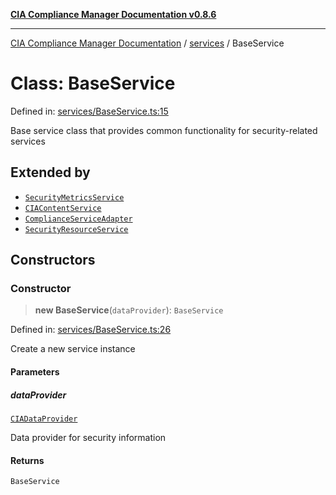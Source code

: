 [**CIA Compliance Manager Documentation v0.8.6**](../../README.md)

***

[CIA Compliance Manager Documentation](../../modules.md) / [services](../README.md) / BaseService

# Class: BaseService

Defined in: [services/BaseService.ts:15](https://github.com/Hack23/cia-compliance-manager/blob/050a250237d6f621490781dbdf95155919f35aed/src/services/BaseService.ts#L15)

Base service class that provides common functionality
for security-related services

## Extended by

- [`SecurityMetricsService`](../securityMetricsService/classes/SecurityMetricsService.md)
- [`CIAContentService`](CIAContentService.md)
- [`ComplianceServiceAdapter`](ComplianceServiceAdapter.md)
- [`SecurityResourceService`](SecurityResourceService.md)

## Constructors

### Constructor

> **new BaseService**(`dataProvider`): `BaseService`

Defined in: [services/BaseService.ts:26](https://github.com/Hack23/cia-compliance-manager/blob/050a250237d6f621490781dbdf95155919f35aed/src/services/BaseService.ts#L26)

Create a new service instance

#### Parameters

##### dataProvider

[`CIADataProvider`](../../types/interfaces/CIADataProvider.md)

Data provider for security information

#### Returns

`BaseService`
